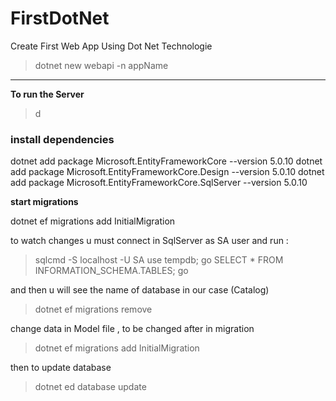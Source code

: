 # FirstDotNet
Create First Web App Using Dot Net Technologie

>dotnet new webapi -n appName

---

**To run the Server**

>d

### install dependencies

dotnet add package Microsoft.EntityFrameworkCore --version 5.0.10
dotnet add package Microsoft.EntityFrameworkCore.Design --version 5.0.10
dotnet add package Microsoft.EntityFrameworkCore.SqlServer --version 5.0.10


**start migrations**

dotnet ef migrations add InitialMigration

to watch changes u must connect in SqlServer as SA user and run :

>sqlcmd -S localhost -U SA
>use tempdb;
>go
>SELECT * FROM INFORMATION_SCHEMA.TABLES;
>go

and then u will see the name of database in our case (Catalog)

>dotnet ef migrations remove

change data in Model file , to be changed after in migration

>dotnet ef migrations add InitialMigration

then to update database

>dotnet ed database update
